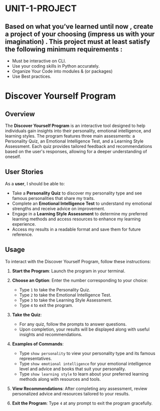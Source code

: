 # UNIT-1-PROJECT

## Based on what you’ve learned until now , create a project of your choosing (impress us with your imagination) . This project must at least satisfy the following minimum requirements :

- Must be interactive on CLI.
- Use your coding skills in Python accurately.
- Organize Your Code into modules & (or packages)
- Use Best practices.

# Discover Yourself Program

## Overview
The **Discover Yourself Program** is an interactive tool designed to help individuals gain insights into their personality, emotional intelligence, and learning styles. The program features three main assessments: a Personality Quiz, an Emotional Intelligence Test, and a Learning Style Assessment. Each quiz provides tailored feedback and recommendations based on the user's responses, allowing for a deeper understanding of oneself.

## User Stories
As a **user**, I should be able to:
- Take a **Personality Quiz** to discover my personality type and see famous personalities that share my traits.
- Complete an **Emotional Intelligence Test** to understand my emotional strengths and receive advice on improvement.
- Engage in a **Learning Style Assessment** to determine my preferred learning methods and access resources to enhance my learning experience.
- Access my results in a readable format and save them for future reference.

## Usage
To interact with the Discover Yourself Program, follow these instructions:

1. **Start the Program**: Launch the program in your terminal.
2. **Choose an Option**: Enter the number corresponding to your choice:
   - Type `1` to take the Personality Quiz.
   - Type `2` to take the Emotional Intelligence Test.
   - Type `3` to take the Learning Style Assessment.
   - Type `4` to exit the program.

3. **Take the Quiz**:
   - For any quiz, follow the prompts to answer questions.
   - Upon completion, your results will be displayed along with useful insights and recommendations.

4. **Examples of Commands**:
   - Type `show personality` to view your personality type and its famous representatives.
   - Type `show emotional intelligence` for your emotional intelligence level and advice and books that suit your personality.
   - Type `show learning style` to learn about your preferred learning methods along with resources and tools.

5. **View Recommendations**: After completing any assessment, review personalized advice and resources tailored to your results.

6. **Exit the Program**: Type `4` at any prompt to exit the program gracefully.


